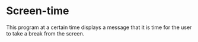 # Screen-time
This program at a certain time displays a message that it is time for the user to take a break from the screen.
